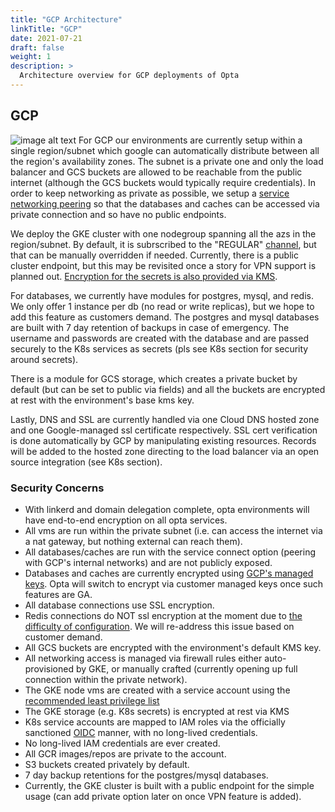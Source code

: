 ```yaml
---
title: "GCP Architecture"
linkTitle: "GCP"
date: 2021-07-21
draft: false
weight: 1
description: >
  Architecture overview for GCP deployments of Opta
---
```


## GCP

![image alt text](/images/opta_gcp_architecture.png)
For GCP our environments are currently setup within a single region/subnet which google can automatically distribute
between all the region's availability zones. The subnet is a private one and only the load balancer and GCS buckets
are allowed to be reachable from the public internet (although the GCS buckets would typically require credentials).
In order to keep networking as private as possible, we setup a
[service networking peering](https://cloud.google.com/vpc/docs/private-service-connect) so that the databases and caches
can be accessed via private connection and so have no public endpoints.

We deploy the GKE cluster with one nodegroup spanning all the azs in the region/subnet. By default, it is subrscribed to
the "REGULAR" [channel](https://cloud.google.com/kubernetes-engine/docs/concepts/release-channels), but that can be
manually overridden if needed. Currently, there is a public cluster endpoint, but this may be revisited once a story
for VPN support is planned out.
[Encryption for the secrets is also provided via KMS](https://cloud.google.com/kubernetes-engine/docs/how-to/encrypting-secrets).

For databases, we currently have modules for postgres, mysql, and redis. We only offer 1 instance per db
(no read or write replicas), but we hope to add this feature as customers demand. The postgres and mysql databases are
built with 7 day retention of backups in case of emergency. The username and passwords are created with the database
and are passed securely to the K8s services as secrets (pls see K8s section for security around secrets).

There is a module for GCS storage, which creates a private bucket by default (but can be set to public via fields)
and all the buckets are encrypted at rest with the environment's base kms key.

Lastly, DNS and SSL are currently handled via one Cloud DNS hosted zone and one Google-managed ssl certificate
respectively. SSL cert verification is done automatically by GCP by manipulating existing resources. Records will be
added to the hosted zone directing to the load balancer via an open source integration (see K8s section).

### Security Concerns

- With linkerd and domain delegation complete, opta environments will have end-to-end encryption on all opta services.
- All vms are run within the private subnet (i.e. can access the internet via a nat gateway, but
  nothing external can reach them).
- All databases/caches are run with the service connect option (peering with GCP's internal networks) and are not publicly exposed.
- Databases and caches are currently encrypted using
  [GCP's managed keys](https://cloud.google.com/kubernetes-engine/docs/how-to/hardening-your-cluster#use_least_privilege_sa).
  Opta will switch to encrypt via customer managed keys once such features are GA.
- All database connections use SSL encryption.
- Redis connections do NOT ssl encryption at the moment due to
  [the difficulty of configuration](https://cloud.google.com/memorystore/docs/redis/in-transit-encryption). We will
  re-address this issue based on customer demand.
- All GCS buckets are encrypted with the environment's default KMS key.
- All networking access is managed via firewall rules either auto-provisioned by GKE, or manually crafted (currently
  opening up full connection within the private network).
- The GKE node vms are created with a service account using the [recommended least privilege list](https://cloud.google.com/kubernetes-engine/docs/how-to/hardening-your-cluster#use_least_privilege_sa)
- The GKE storage (e.g. K8s secrets) is encrypted at rest via KMS
- K8s service accounts are mapped to IAM roles via the officially sanctioned [OIDC](https://docs.aws.amazon.com/eks/latest/userguide/enable-iam-roles-for-service-accounts.html)
  manner, with no long-lived credentials.
- No long-lived IAM credentials are ever created.
- All GCR images/repos are private to the account.
- S3 buckets created privately by default.
- 7 day backup retentions for the postgres/mysql databases.
- Currently, the GKE cluster is built with a public endpoint for the simple usage (can add private option later on once
  VPN feature is added).
